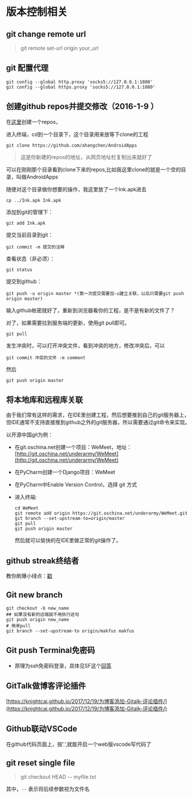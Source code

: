 # 版本控制相关

## git change remote url

> git remote set-url origin your_url


## git 配置代理

```shell
git config --global http.proxy 'socks5://127.0.0.1:1080' 
git config --global https.proxy 'socks5://127.0.0.1:1080'
```


## 创建github repos并提交修改（2016-1-9 ）

在[这里](https://github.com/new)创建一个repos，

进入终端，cd到一个目录下，这个目录用来放等下clone的工程

```text
git clone https://github.com/ahangchen/AndroidApps
```

> 这是你新建的repos的地址，从网页地址栏复制出来就好了

可以在刚刚那个目录看到clone下来的repos,比如我这里clone的就是一个空的目录，叫做AndroidApps

随便对这个目录做你想要的操作，我这里放了一个Ink.apk进去

```text
cp ../Ink.apk Ink.apk
```

添加到git的管理下：

```text
git add Ink.apk
```

提交当前目录到git：

```text
git commit -m 提交的注释
```

查看状态（非必须）：

```text
git status
```

提交到github：

```text
git push -u origin master *(第一次提交需要加-u建立关联，以后只需要git push origin master)
```

输入github帐密就好了，重新到浏览器看你的工程，是不是有新的文件了？

对了，如果需要拉到服务端的更新，使用git pull即可。

```text
git pull
```

发生冲突时，可以打开冲突文件，看到冲突的地方，修改冲突后，可以

```text
git commit 冲突的文件 -m comment
```

然后

```text
git push origin master
```

## 将本地库和远程库关联

由于我们常有这样的需求，在IDE里创建工程，然后想要推到自己的git服务器上，但IDE通常不支持直接推到github之外的git服务器，所以需要通过git命令来实现。

以开源中国git为例：

* 在git.oschina.net创建一个项目：WeMeet，地址：[http://git.oschina.net/underarmy/WeMeet](http://git.oschina.net/underarmy/WeMeet)
* 在PyCharm创建一个Django项目：WeMeet
* 在PyCharm中Enable Version Control，选择 git 方式
* 进入终端:

  ```text
  cd WeMeet
  git remote add origin https://git.oschina.net/underarmy/WeMeet.git
  git branch --set-upstream-to=origin/master
  git pull
  git push origin master
  ```

  然后就可以愉快的在IDE里做正常的git操作了。

## github streak终结者

教你刷爆小绿点：[戳](green_blush.md)

## Git new branch

```text
git checkout -b new_name
## 如果没有新的远端就不用执行这句
git push origin new_name
# 用来pull
git branch --set-upstream-to origin/makfus makfus
```

## Git push Terminal免密码

* 原理为ssh免密码登录，具体见SF这个[回答](http://stackoverflow.com/questions/8588768/git-push-username-password-how-to-avoid)

## GitTalk做博客评论插件

[https://knightcai.github.io/2017/12/19/为博客添加-Gitalk-评论插件/](https://knightcai.github.io/2017/12/19/为博客添加-Gitalk-评论插件/)

## Github联动VSCode
在github代码页面上，按’.‘,就能开启一个web版vscode写代码了

## git reset single file

> git checkout HEAD -- myfile.txt

其中，`--` 表示将后续参数视为文件名
